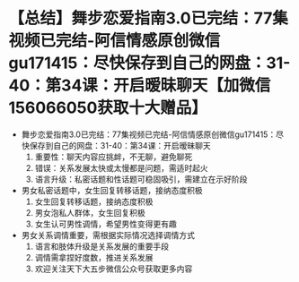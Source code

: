 # 【总结】舞步恋爱指南3.0已完结：77集视频已完结-阿信情感原创微信gu171415：尽快保存到自己的网盘：31-40：第34课：开启暧昧聊天【加微信156066050获取十大赠品】

-   舞步恋爱指南3.0已完结：77集视频已完结-阿信情感原创微信gu171415：尽快保存到自己的网盘：31-40：第34课：开启暧昧聊天
    1.  重要性：聊天内容应挑衅，不无聊，避免聊死
    2.  错误：关系发展太快或太慢都是问题，需适时起火
    3.  语言升级：私密话题和性话题可稳固吸引，需建立在示好阶段
-   男女私密话题中，女生回复转移话题，接纳态度积极
    1.  女生回复转移话题，接纳态度积极
    2.  男女泡私人群体，女生回复积极
    3.  女生认可男性调情，希望男性变得更有趣
-   男女关系调情重要，需根据实际情况选择调情方式
    1.  语言和肢体升级是关系发展的重要手段
    2.  调情需拿捏好度数，推进关系发展
    3.  欢迎关注天下大五步微信公众号获取更多内容